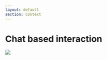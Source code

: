 ```yaml
---
layout: default
section: Context
---
```


# Chat based interaction

<div class="mt-16">
    <img class="w-130" src="/context.2.png">
</div>
